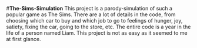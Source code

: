 #**The-Sims-Simulation**
This project is a parody-simulation of such a popular game as The Sims. There are a lot of details in the code, from choosing which car to buy and which job to go to feelings of hunger, joy, satiety, fixing the car, going to the store, etc. The entire code is a year in the life of a person named Liam. This project is not as easy as it seemed to me at first glance.
